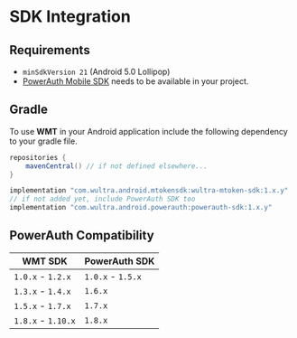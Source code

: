 # SDK Integration

## Requirements

- `minSdkVersion 21` (Android 5.0 Lollipop)
- [PowerAuth Mobile SDK](https://github.com/wultra/powerauth-mobile-sdk) needs to be available in your project.

## Gradle

To use __WMT__ in your Android application include the following dependency to your gradle file.

```groovy
repositories {
    mavenCentral() // if not defined elsewhere...
}

implementation "com.wultra.android.mtokensdk:wultra-mtoken-sdk:1.x.y"
// if not added yet, include PowerAuth SDK too
implementation "com.wultra.android.powerauth:powerauth-sdk:1.x.y"
```

## PowerAuth Compatibility

| WMT SDK            | PowerAuth SDK |  
|--------------------|---|
| `1.0.x` - `1.2.x`  | `1.0.x` - `1.5.x` |
| `1.3.x` - `1.4.x`  | `1.6.x` |
| `1.5.x` - `1.7.x`  | `1.7.x` |
| `1.8.x` - `1.10.x` | `1.8.x` |


